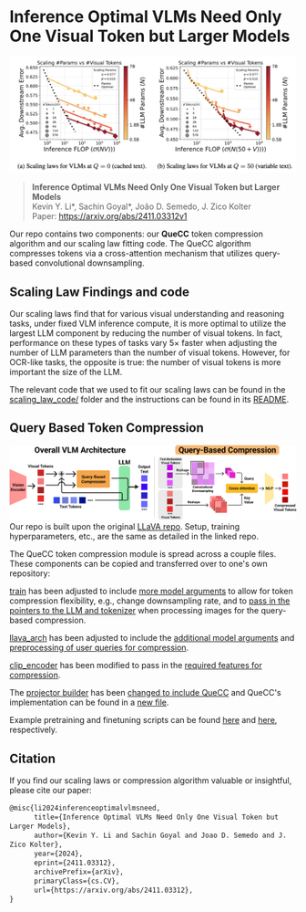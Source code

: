 # Inference Optimal VLMs Need Only One Visual Token but Larger Models

![Scaling Laws](assets/scaling.png "Scaling Laws for VLMs")

> **Inference Optimal VLMs Need Only One Visual Token but Larger Models**\
> Kevin Y. Li*, Sachin Goyal*, João D. Semedo, J. Zico Kolter \
> Paper: https://arxiv.org/abs/2411.03312v1

Our repo contains two components: our **QueCC** token compression algorithm and our scaling law fitting code. The QueCC algorithm compresses tokens via a cross-attention mechanism that utilizes query-based convolutional downsampling. 

## Scaling Law Findings and code
Our scaling laws find that for various visual understanding and reasoning tasks, under fixed VLM inference compute, it is more optimal to utilize the largest LLM component by reducing the number of visual tokens. In fact, performance on these types of tasks vary $5\times$ faster when adjusting the number of LLM parameters than the number of visual tokens. However, for OCR-like tasks, the opposite is true: the number of visual tokens is more important the size of the LLM.

The relevant code that we used to fit our scaling laws can be found in the [scaling_law_code/](scaling_law_code/) folder and the instructions can be found in its [README](scaling_law_code/README.md).

## Query Based Token Compression
![QueCC](assets/arch.png "QueCC Compression Algorithm")
Our repo is built upon the original [LLaVA repo](https://github.com/haotian-liu/LLaVA). Setup, training hyperparameters, etc., are the same as detailed in the linked repo.

The QueCC token compression module is spread across a couple files. These components can be copied and transferred over to one's own repository:

[train](llava/train/train.py) has been adjusted to include [more model arguments](llava/train/train.py#L55) to allow for token compression flexibility, e.g., change downsampling rate, and to [pass in the pointers to the LLM and tokenizer](llava/train/train.py#L1148) when processing images for the query-based compression. 

[llava_arch](llava/model/llava_arch.py) has been adjusted to include the [additional model arguments](llava/model/llava_arch.py#L50) and [preprocessing of user queries for compression](llava/model/llava_arch.py#L214).

[clip_encoder](llava/model/multimodal_encoder/clip_encoder.py) has been modified to pass in the [required features for compression](llava/model/multimodal_encoder/clip_encoder.py#L84).

The [projector builder](llava/model/multimodal_projector/builder.py) has been [changed to include QueCC](llava/model/multimodal_projector/builder.py#L57) and QueCC's implementation can be found in a [new file](llava/model/multimodal_projector/quecc.py).

Example pretraining and finetuning scripts can be found [here](scripts/v1_5/pretrain.sh) and [here](scripts/v1_5/finetune.sh), respectively.

## Citation
If you find our scaling laws or compression algorithm valuable or insightful, please cite our paper:
```
@misc{li2024inferenceoptimalvlmsneed,
      title={Inference Optimal VLMs Need Only One Visual Token but Larger Models}, 
      author={Kevin Y. Li and Sachin Goyal and Joao D. Semedo and J. Zico Kolter},
      year={2024},
      eprint={2411.03312},
      archivePrefix={arXiv},
      primaryClass={cs.CV},
      url={https://arxiv.org/abs/2411.03312}, 
}
```
